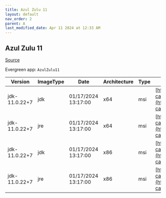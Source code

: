 ```yaml
---
title: Azul Zulu 11
layout: default
nav_order: 2
parent: A
last_modified_date: Apr 11 2024 at 12:33 AM
---
```


## Azul Zulu 11

[Source](https://www.azul.com/downloads/#zulu)

Evergreen app: `AzulZulu11`

| Version       | ImageType | Date                | Architecture | Type | URI                                                                                                                                            |
| ------------- | --------- | ------------------- | ------------ | ---- | ---------------------------------------------------------------------------------------------------------------------------------------------- |
| jdk-11.0.22+7 | jdk       | 01/17/2024 13:17:00 | x64          | msi  | [https://cdn.azul.com/zulu/bin/zulu11.70.15-ca-jdk11.0.22-win_x64.msi](https://cdn.azul.com/zulu/bin/zulu11.70.15-ca-jdk11.0.22-win_x64.msi)   |
| jdk-11.0.22+7 | jre       | 01/17/2024 13:17:00 | x64          | msi  | [https://cdn.azul.com/zulu/bin/zulu11.70.15-ca-jre11.0.22-win_x64.msi](https://cdn.azul.com/zulu/bin/zulu11.70.15-ca-jre11.0.22-win_x64.msi)   |
| jdk-11.0.22+7 | jdk       | 01/17/2024 13:17:00 | x86          | msi  | [https://cdn.azul.com/zulu/bin/zulu11.70.15-ca-jdk11.0.22-win_i686.msi](https://cdn.azul.com/zulu/bin/zulu11.70.15-ca-jdk11.0.22-win_i686.msi) |
| jdk-11.0.22+7 | jre       | 01/17/2024 13:17:00 | x86          | msi  | [https://cdn.azul.com/zulu/bin/zulu11.70.15-ca-jre11.0.22-win_i686.msi](https://cdn.azul.com/zulu/bin/zulu11.70.15-ca-jre11.0.22-win_i686.msi) |
